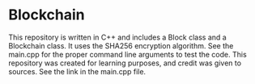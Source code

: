 # Blockchain
This repository is written in C++ and includes a Block class and a Blockchain class. It uses the SHA256 encryption algorithm. See the main.cpp for the proper command line arguments to test the code. This repository was created for learning purposes, and credit was given to sources. See the link in the main.cpp file.
